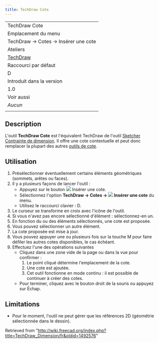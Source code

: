 ```yaml
---
title: TechDraw Cote
---
```

|  |
| --- |
| TechDraw Cote |
| Emplacement du menu |
| TechDraw → Cotes → Insérer une cote |
| Ateliers |
| [TechDraw](/TechDraw_Workbench/fr "TechDraw Workbench/fr") |
| Raccourci par défaut |
| D |
| Introduit dans la version |
| 1.0 |
| Voir aussi |
| *Aucun* |
|  |

## Description

L'outil **TechDraw Cote** est l'équivalent TechDraw de l'outil [Sketcher Contrainte de dimension](/Sketcher_Dimension/fr "Sketcher Dimension/fr"). Il offre une cote contextuelle et peut donc remplacer la plupart des autres [outils de cote](/TechDraw_Workbench/fr#Cotes "TechDraw Workbench/fr").

## Utilisation

1. Présélectionner éventuellement certains éléments géométriques (sommets, arêtes ou faces).
2. Il y a plusieurs façons de lancer l'outil :
   * Appuyez sur le bouton ![](/images/TechDraw_Dimension.svg) Insérer une cote.
   * Sélectionnez l'option **TechDraw → Cotes → ![](/images/TechDraw_Dimension.svg) Insérer une cote** du menu.
   * Utilisez le raccourci clavier : D.
3. Le curseur se transforme en croix avec l'icône de l'outil.
4. Si vous n'avez pas encore sélectionné d'élément : sélectionnez-en un.
5. En fonction du ou des éléments sélectionnés, une cote est proposée.
6. Vous pouvez sélectionner un autre élément.
7. La cote proposée est mise à jour.
8. Vous pouvez appuyer une ou plusieurs fois sur la touche M pour faire défiler les autres cotes disponibles, le cas échéant.
9. Effectuez l'une des opérations suivantes
   * Cliquez dans une zone vide de la page ou dans la vue pour confirmer :
     1. Le point cliqué détermine l'emplacement de la cote.
     2. Une cote est ajoutée.
     3. Cet outil fonctionne en mode continu : il est possible de continuer à créer des cotes.
   * Pour terminer, cliquez avec le bouton droit de la souris ou appuyez sur Échap.

## Limitations

* Pour le moment, l'outil ne peut gérer que les références 2D (géométrie sélectionnée dans le dessin).

Retrieved from "<http://wiki.freecad.org/index.php?title=TechDraw_Dimension/fr&oldid=1492576>"